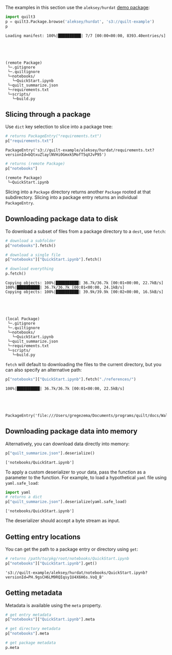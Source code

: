 The examples in this section use the `aleksey/hurdat` [demo package](https://open.quiltdata.com/b/quilt-example/tree/aleksey/hurdat/):


```python
import quilt3
p = quilt3.Package.browse('aleksey/hurdat', 's3://quilt-example')
p
```

    Loading manifest: 100%|██████████| 7/7 [00:00<00:00, 8393.40entries/s]





    (remote Package)
     └─.gitignore
     └─.quiltignore
     └─notebooks/
       └─QuickStart.ipynb
     └─quilt_summarize.json
     └─requirements.txt
     └─scripts/
       └─build.py



## Slicing through a package

Use `dict` key selection to slice into a package tree:


<!--pytest-codeblocks:cont-->
```python
# returns PackageEntry("requirements.txt")
p["requirements.txt"]
```




    PackageEntry('s3://quilt-example/aleksey/hurdat/requirements.txt?versionId=bQtxuZlaylNVHi0GmxkSMofT5qXJvP95')




<!--pytest-codeblocks:cont-->
```python
# returns (remote Package)
p["notebooks"]
```




    (remote Package)
     └─QuickStart.ipynb



Slicing into a `Package` directory returns another `Package` rooted at that subdirectory. Slicing into a package entry returns an individual `PackageEntry`.

## Downloading package data to disk

To download a subset of files from a package directory to a `dest`, use `fetch`:


<!--pytest-codeblocks:cont-->
```python
# download a subfolder
p["notebooks"].fetch()

# download a single file
p["notebooks"]["QuickStart.ipynb"].fetch()

# download everything
p.fetch()
```

    Copying objects: 100%|██████████| 36.7k/36.7k [00:01<00:00, 22.7kB/s]
    100%|██████████| 36.7k/36.7k [00:01<00:00, 24.1kB/s]
    Copying objects: 100%|██████████| 39.9k/39.9k [00:02<00:00, 16.5kB/s]





    (local Package)
     └─.gitignore
     └─.quiltignore
     └─notebooks/
       └─QuickStart.ipynb
     └─quilt_summarize.json
     └─requirements.txt
     └─scripts/
       └─build.py



`fetch` will default to downloading the files to the current directory, but you can also specify an alternative path:


<!--pytest-codeblocks:cont-->
```python
p["notebooks"]["QuickStart.ipynb"].fetch("./references/")
```

    100%|██████████| 36.7k/36.7k [00:01<00:00, 22.5kB/s]





    PackageEntry('file:///Users/gregezema/Documents/programs/quilt/docs/Walkthrough/references/')



## Downloading package data into memory

Alternatively, you can download data directly into memory:


<!--pytest-codeblocks:cont-->
```python
p["quilt_summarize.json"].deserialize()
```




    ['notebooks/QuickStart.ipynb']



To apply a custom deserializer to your data, pass the function as a parameter to the function. For example, to load a hypothetical `yaml` file using `yaml.safe_load`:


<!--pytest-codeblocks:cont-->
```python
import yaml
# returns a dict
p["quilt_summarize.json"].deserialize(yaml.safe_load)
```




    ['notebooks/QuickStart.ipynb']



The deserializer should accept a byte stream as input.

## Getting entry locations

You can get the path to a package entry or directory using `get`:


<!--pytest-codeblocks:cont-->
```python
# returns /path/to/pkg/root/notebooks/QuickStart.ipynb
p["notebooks"]["QuickStart.ipynb"].get()
```




    's3://quilt-example/aleksey/hurdat/notebooks/QuickStart.ipynb?versionId=PH.9gsCH6LM9RQIqsy1U4X6H6s.VoQ_B'



## Getting metadata

Metadata is available using the `meta` property.


<!--pytest-codeblocks:cont-->
```python
# get entry metadata
p["notebooks"]["QuickStart.ipynb"].meta

# get directory metadata
p["notebooks"].meta

# get package metadata
p.meta
```
